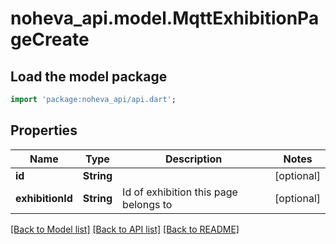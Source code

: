 # noheva_api.model.MqttExhibitionPageCreate

## Load the model package
```dart
import 'package:noheva_api/api.dart';
```

## Properties
Name | Type | Description | Notes
------------ | ------------- | ------------- | -------------
**id** | **String** |  | [optional] 
**exhibitionId** | **String** | Id of exhibition this page belongs to | [optional] 

[[Back to Model list]](../README.md#documentation-for-models) [[Back to API list]](../README.md#documentation-for-api-endpoints) [[Back to README]](../README.md)


